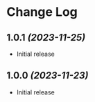 # Change Log

## 1.0.1 *(2023-11-25)*

- Initial release

## 1.0.0 *(2023-11-23)*

- Initial release
